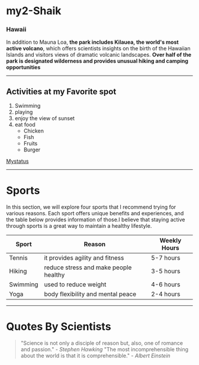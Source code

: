 # my2-Shaik

### Hawaii

In addition to Mauna Loa, **the park includes Kilauea, the world's most active volcano**, which offers scientists insights on the birth of the Hawaiian Islands and visitors views of dramatic volcanic landscapes. **Over half of the park is designated wilderness and provides unusual hiking and camping opportunities**

---------
## Activities at my Favorite spot
1. Swimming
2. playing
3. enjoy the view of sunset
4. eat food 
    * Chicken
    * Fish
    * Fruits
    * Burger

[Mystatus](MyStats.md)

---------------
# Sports

In this section, we will explore four sports that I recommend trying for various reasons. Each sport offers unique benefits and experiences, and the table below provides information of those.I believe that staying active through sports is a great way to maintain a healthy lifestyle.

| Sport          | Reason                          | Weekly Hours |
|----------------|---------------------------------|--------------|
| Tennis         | it provides agility and fitness | 5-7 hours    |
| Hiking         | reduce stress and make people healthy  | 3-5 hours    |
| Swimming       | used to reduce weight           | 4-6 hours    |
| Yoga           | body flexibility and mental peace  | 2-4 hours    |

-------

# Quotes By Scientists
> "Science is not only a disciple of reason but, also, one of romance and passion." - *Stephen Hawking*
> "The most incomprehensible thing about the world is that it is comprehensible." - *Albert Einstein*